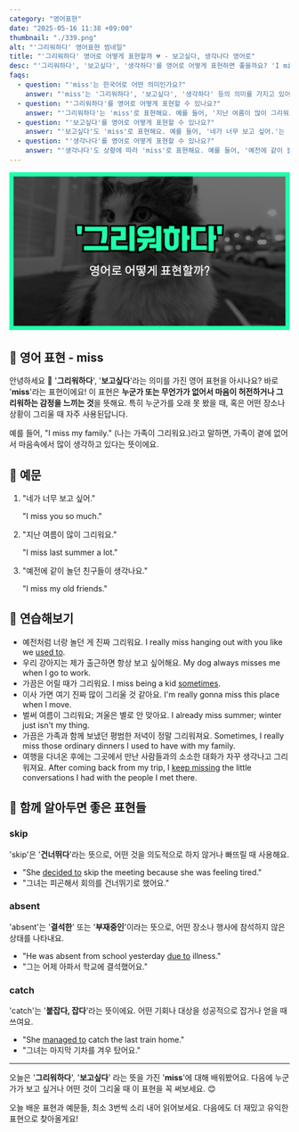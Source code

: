 ```yaml
---
category: "영어표현"
date: "2025-05-16 11:38 +09:00"
thumbnail: "./339.png"
alt: "'그리워하다' 영어표현 썸네일"
title: "'그리워하다' 영어로 어떻게 표현할까 💔 - 보고싶다, 생각나다 영어로"
desc: "'그리워하다', '보고싶다', '생각하다'를 영어로 어떻게 표현하면 좋을까요? 'I miss you so much.', '지난 여름이 많이 그리워요.', '예전에 같이 놀던 친구들이 생각나요.' 등을 영어로 표현하는 법을 배워봅시다. 다양한 예문을 통해서 연습하고 본인의 표현으로 만들어 보세요."
faqs:
  - question: "'miss'는 한국어로 어떤 의미인가요?"
    answer: "'miss'는 '그리워하다', '보고싶다', '생각하다' 등의 의미를 가지고 있어요. 누군가 또는 무언가가 없어서 마음이 허전하거나 아쉬운 감정을 표현할 때 사용해요."
  - question: "'그리워하다'를 영어로 어떻게 표현할 수 있나요?"
    answer: "'그리워하다'는 'miss'로 표현해요. 예를 들어, '지난 여름이 많이 그리워요.'는 'I miss last summer a lot.'로 말할 수 있어요."
  - question: "'보고싶다'를 영어로 어떻게 표현할 수 있나요?"
    answer: "'보고싶다'도 'miss'로 표현해요. 예를 들어, '네가 너무 보고 싶어.'는 'I miss you so much.'라고 할 수 있어요."
  - question: "'생각나다'를 영어로 어떻게 표현할 수 있나요?"
    answer: "'생각나다'도 상황에 따라 'miss'로 표현해요. 예를 들어, '예전에 같이 놀던 친구들이 생각나요.'는 'I miss my old friends.'로 표현할 수 있어요."
---
```


!['그리워하다' 영어표현 썸네일](./339.png)

## 🌟 영어 표현 - miss

안녕하세요 👋 '**그리워하다**', '**보고싶다**'라는 의미를 가진 영어 표현을 아시나요? 바로 '**miss**'라는 표현이에요! 이 표현은 **누군가 또는 무언가가 없어서 마음이 허전하거나 그리워하는 감정을 느끼는 것**을 뜻해요. 특히 누군가를 오래 못 봤을 때, 혹은 어떤 장소나 상황이 그리울 때 자주 사용된답니다.

예를 들어, "I miss my family." (나는 가족이 그리워요.)라고 말하면, 가족이 곁에 없어서 마음속에서 많이 생각하고 있다는 뜻이에요.

## 📖 예문

1. "네가 너무 보고 싶어."

   "I miss you so much."

2. "지난 여름이 많이 그리워요."

   "I miss last summer a lot."

3. "예전에 같이 놀던 친구들이 생각나요."

   "I miss my old friends."

## 💬 연습해보기

<ul data-interactive-list>
  <li data-interactive-item>
    <span data-toggler>예전처럼 너랑 놀던 게 진짜 그리워요.</span>
    <span data-answer>I really miss hanging out with you like we <a href="/blog/in-english/143.used-to/">used to</a>.</span>
  </li>
  <li data-interactive-item>
    <span data-toggler>우리 강아지는 제가 출근하면 항상 보고 싶어해요.</span>
    <span data-answer>My dog always misses me when I go to work.</span>
  </li>
  <li data-interactive-item>
    <span data-toggler>가끔은 어릴 때가 그리워요.</span>
    <span data-answer>I miss being a kid <a href="/blog/in-english/270.sometimes/">sometimes</a>.</span>
  </li>
  <li data-interactive-item>
    <span data-toggler>이사 가면 여기 진짜 많이 그리울 것 같아요.</span>
    <span data-answer>I'm really gonna miss this place when I move.</span>
  </li>
  <li data-interactive-item>
    <span data-toggler>벌써 여름이 그리워요; 겨울은 별로 안 맞아요.</span>
    <span data-answer>I already miss summer; winter just isn't my thing.</span>
  </li>
  <li data-interactive-item>
    <span data-toggler>가끔은 가족과 함께 보냈던 평범한 저녁이 정말 그리워져요.</span>
    <span data-answer>Sometimes, I really miss those ordinary dinners I used to have with my family.</span>
  </li>
  <li data-interactive-item>
    <span data-toggler>여행을 다녀온 후에는 그곳에서 만난 사람들과의 소소한 대화가 자꾸 생각나고 그리워져요.</span>
    <span data-answer>After coming back from my trip, I <a href="/blog/in-english/291.keep-ing/">keep missing</a> the little conversations I had with the people I met there.</span>
  </li>
</ul>

## 🤝 함께 알아두면 좋은 표현들

### skip

'skip'은 '**건너뛰다**'라는 뜻으로, 어떤 것을 의도적으로 하지 않거나 빠뜨릴 때 사용해요.

- "She [decided to](/blog/in-english/062.decide-to/) skip the meeting because she was feeling tired."
- "그녀는 피곤해서 회의를 건너뛰기로 했어요."

### absent

'absent'는 '**결석한**' 또는 '**부재중인**'이라는 뜻으로, 어떤 장소나 행사에 참석하지 않은 상태를 나타내요.

- "He was absent from school yesterday [due to](/blog/in-english/335.due-to/) illness."
- "그는 어제 아파서 학교에 결석했어요."

### catch

'catch'는 '**붙잡다, 잡다**'라는 뜻이에요. 어떤 기회나 대상을 성공적으로 잡거나 얻을 때 쓰여요.

- "She [managed to](/blog/in-english/175.manage-to/) catch the last train home."
- "그녀는 마지막 기차를 겨우 탔어요."

---

오늘은 '**그리워하다**', '**보고싶다**' 라는 뜻을 가진 '**miss**'에 대해 배워봤어요. 다음에 누군가가 보고 싶거나 어떤 것이 그리울 때 이 표현을 꼭 써보세요. 😊

오늘 배운 표현과 예문들, 최소 3번씩 소리 내어 읽어보세요. 다음에도 더 재밌고 유익한 표현으로 찾아올게요!
